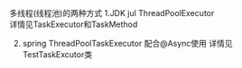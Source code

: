多线程(线程池)的两种方式
1.JDK  jul   ThreadPoolExecutor  
详情见TaskExecutor和TaskMethod

2. spring   ThreadPoolTaskExecutor
配合@Async使用
详情见  TestTaskExcutor类

